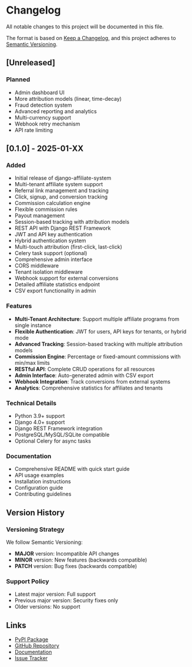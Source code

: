 # Changelog

All notable changes to this project will be documented in this file.

The format is based on [Keep a Changelog](https://keepachangelog.com/en/1.0.0/),
and this project adheres to [Semantic Versioning](https://semver.org/spec/v2.0.0.html).

## [Unreleased]

### Planned

- Admin dashboard UI
- More attribution models (linear, time-decay)
- Fraud detection system
- Advanced reporting and analytics
- Multi-currency support
- Webhook retry mechanism
- API rate limiting

## [0.1.0] - 2025-01-XX

### Added

- Initial release of django-affiliate-system
- Multi-tenant affiliate system support
- Referral link management and tracking
- Click, signup, and conversion tracking
- Commission calculation engine
- Flexible commission rules
- Payout management
- Session-based tracking with attribution models
- REST API with Django REST Framework
- JWT and API key authentication
- Hybrid authentication system
- Multi-touch attribution (first-click, last-click)
- Celery task support (optional)
- Comprehensive admin interface
- CORS middleware
- Tenant isolation middleware
- Webhook support for external conversions
- Detailed affiliate statistics endpoint
- CSV export functionality in admin

### Features

- **Multi-Tenant Architecture**: Support multiple affiliate programs from single instance
- **Flexible Authentication**: JWT for users, API keys for tenants, or hybrid mode
- **Advanced Tracking**: Session-based tracking with multiple attribution models
- **Commission Engine**: Percentage or fixed-amount commissions with min/max limits
- **RESTful API**: Complete CRUD operations for all resources
- **Admin Interface**: Auto-generated admin with CSV export
- **Webhook Integration**: Track conversions from external systems
- **Analytics**: Comprehensive statistics for affiliates and tenants

### Technical Details

- Python 3.9+ support
- Django 4.0+ support
- Django REST Framework integration
- PostgreSQL/MySQL/SQLite compatible
- Optional Celery for async tasks

### Documentation

- Comprehensive README with quick start guide
- API usage examples
- Installation instructions
- Configuration guide
- Contributing guidelines

## Version History

### Versioning Strategy

We follow Semantic Versioning:

- **MAJOR** version: Incompatible API changes
- **MINOR** version: New features (backwards compatible)
- **PATCH** version: Bug fixes (backwards compatible)

### Support Policy

- Latest major version: Full support
- Previous major version: Security fixes only
- Older versions: No support

## Links

- [PyPI Package](https://pypi.org/project/django-affiliate-system/)
- [GitHub Repository](https://github.com/aayodejii/django-affiliate-system)
- [Documentation](https://django-affiliate-system.readthedocs.io/)
- [Issue Tracker](https://github.com/aayodejii/django-affiliate-system/issues)
